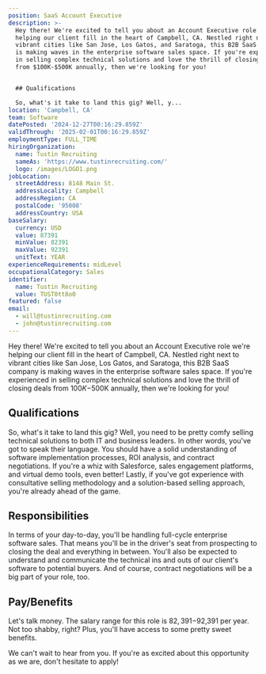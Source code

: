 ```yaml
---
position: SaaS Account Executive
description: >-
  Hey there! We're excited to tell you about an Account Executive role we're
  helping our client fill in the heart of Campbell, CA. Nestled right next to
  vibrant cities like San Jose, Los Gatos, and Saratoga, this B2B SaaS company
  is making waves in the enterprise software sales space. If you're experienced
  in selling complex technical solutions and love the thrill of closing deals
  from $100K-$500K annually, then we're looking for you!


  ## Qualifications

  So, what's it take to land this gig? Well, y...
location: 'Campbell, CA'
team: Software
datePosted: '2024-12-27T00:16:29.859Z'
validThrough: '2025-02-01T00:16:29.859Z'
employmentType: FULL_TIME
hiringOrganization:
  name: Tustin Recruiting
  sameAs: 'https://www.tustinrecruiting.com/'
  logo: /images/LOGO1.png
jobLocation:
  streetAddress: 8148 Main St.
  addressLocality: Campbell
  addressRegion: CA
  postalCode: '95008'
  addressCountry: USA
baseSalary:
  currency: USD
  value: 87391
  minValue: 82391
  maxValue: 92391
  unitText: YEAR
experienceRequirements: midLevel
occupationalCategory: Sales
identifier:
  name: Tustin Recruiting
  value: TUST0tt8o0
featured: false
email:
  - will@tustinrecruiting.com
  - john@tustinrecruiting.com
---
```




Hey there! We're excited to tell you about an Account Executive role we're helping our client fill in the heart of Campbell, CA. Nestled right next to vibrant cities like San Jose, Los Gatos, and Saratoga, this B2B SaaS company is making waves in the enterprise software sales space. If you're experienced in selling complex technical solutions and love the thrill of closing deals from $100K-$500K annually, then we're looking for you!

## Qualifications
So, what's it take to land this gig? Well, you need to be pretty comfy selling technical solutions to both IT and business leaders. In other words, you've got to speak their language. You should have a solid understanding of software implementation processes, ROI analysis, and contract negotiations. If you're a whiz with Salesforce, sales engagement platforms, and virtual demo tools, even better! Lastly, if you've got experience with consultative selling methodology and a solution-based selling approach, you're already ahead of the game.

## Responsibilities
In terms of your day-to-day, you'll be handling full-cycle enterprise software sales. That means you'll be in the driver's seat from prospecting to closing the deal and everything in between. You'll also be expected to understand and communicate the technical ins and outs of our client's software to potential buyers. And of course, contract negotiations will be a big part of your role, too.

## Pay/Benefits
Let's talk money. The salary range for this role is $82,391-$92,391 per year. Not too shabby, right? Plus, you'll have access to some pretty sweet benefits.

We can't wait to hear from you. If you're as excited about this opportunity as we are, don't hesitate to apply!
